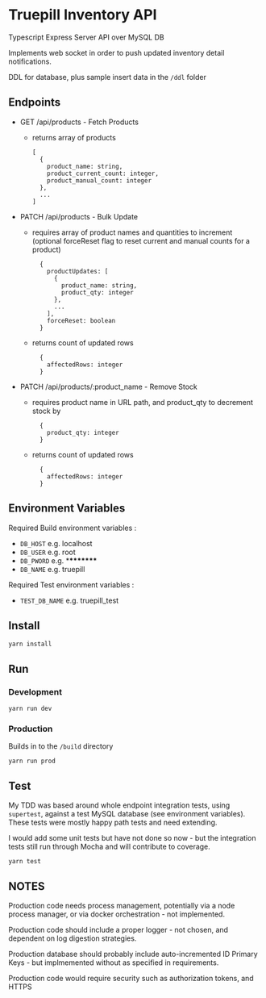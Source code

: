 # Truepill Inventory API

Typescript Express Server API over MySQL DB

Implements web socket in order to push updated inventory detail notifications.

DDL for database, plus sample insert data in the `/ddl` folder

## Endpoints

- GET /api/products - Fetch Products

  - returns array of products
    ```
    [
      {
        product_name: string,
        product_current_count: integer,
        product_manual_count: integer
      },
      ...
    ]
    ```

- PATCH /api/products - Bulk Update

  - requires array of product names and quantities to increment (optional forceReset flag to reset current and manual counts for a product)

    ```
      {
        productUpdates: [
          {
            product_name: string,
            product_qty: integer
          },
          ...
        ],
        forceReset: boolean
      }
    ```

  - returns count of updated rows
    ```
      {
        affectedRows: integer
      }
    ```

- PATCH /api/products/:product_name - Remove Stock

  - requires product name in URL path, and product_qty to decrement stock by

    ```
      {
        product_qty: integer
      }
    ```

  - returns count of updated rows
    ```
      {
        affectedRows: integer
      }
    ```

## Environment Variables

Required Build environment variables :

- `DB_HOST` e.g. localhost
- `DB_USER` e.g. root
- `DB_PWORD` e.g. \***\*\*\*\*\*\*\***
- `DB_NAME` e.g. truepill

Required Test environment variables :

- `TEST_DB_NAME` e.g. truepill_test

## Install

`yarn install`

## Run

### Development

`yarn run dev`

### Production

Builds in to the `/build` directory

`yarn run prod`

## Test

My TDD was based around whole endpoint integration tests, using `supertest`, against a test MySQL database (see environment variables). These tests were mostly happy path tests and need extending.

I would add some unit tests but have not done so now - but the integration tests still run through Mocha and will contribute to coverage.

`yarn test`

## NOTES

Production code needs process management, potentially via a node process manager, or via docker orchestration - not implemented.

Production code should include a proper logger - not chosen, and dependent on log digestion strategies.

Production database should probably include auto-incremented ID Primary Keys - but implmemented without as specified in requirements.

Production code would require security such as authorization tokens, and HTTPS
